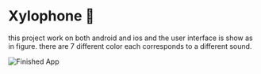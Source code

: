 


# Xylophone 🎹

this project work on both android and ios and the user interface is show as in figure.
there are  7 different color each corresponds to a different sound.







![Finished App](https://github.com/londonappbrewery/Images/blob/master/xylophone-flutter.png)

